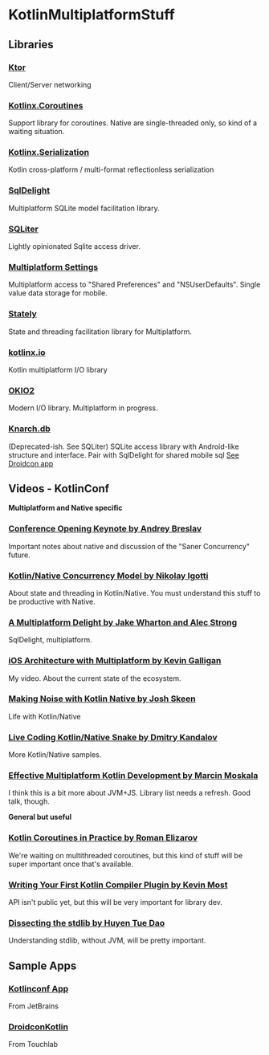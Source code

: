 # KotlinMultiplatformStuff

## Libraries

### [Ktor](https://github.com/ktorio/ktor)

Client/Server networking

### [Kotlinx.Coroutines](https://github.com/Kotlin/kotlinx.coroutines)

Support library for coroutines. Native are single-threaded only, so kind of a
waiting situation.

### [Kotlinx.Serialization](https://github.com/Kotlin/kotlinx.serialization)

Kotlin cross-platform / multi-format reflectionless serialization

### [SqlDelight](https://github.com/square/sqldelight/)

Multiplatform SQLite model facilitation library.

### [SQLiter](https://github.com/touchlab/SQLiter)

Lightly opinionated Sqlite access driver.

### [Multiplatform Settings](https://github.com/russhwolf/multiplatform-settings)

Multiplatform access to "Shared Preferences" and "NSUserDefaults". Single value
data storage for mobile.

### [Stately](https://github.com/touchlab/Stately)

State and threading facilitation library for Multiplatform.

### [kotlinx.io](https://github.com/Kotlin/kotlinx-io)

Kotlin multiplatform I/O library

### [OKIO2](https://github.com/square/okio)

Modern I/O library. Multiplatform in progress.

### [Knarch.db](https://github.com/touchlab/knarch.db)

(Deprecated-ish. See SQLiter) SQLite access library with Android-like structure and interface. Pair with
SqlDelight for shared mobile sql [See Droidcon app](https://github.com/touchlab/DroidconKotlin/)

## Videos - KotlinConf

**Multiplatform and Native specific**

### [Conference Opening Keynote by Andrey Breslav](https://www.youtube.com/watch?v=PsaFVLr8t4E)

Important notes about native and discussion of the "Saner Concurrency" future.

### [Kotlin/Native Concurrency Model by Nikolay Igotti](https://www.youtube.com/watch?v=nw6YTfEyfO0)

About state and threading in Kotlin/Native. You must understand this stuff to be productive
with Native.

### [A Multiplatform Delight by Jake Wharton and Alec Strong](https://www.youtube.com/watch?v=WkIry790PHI)

SqlDelight, multiplatform.

### [iOS Architecture with Multiplatform by Kevin Galligan](https://www.youtube.com/watch?v=Dul17VSiejo)

My video. About the current state of the ecosystem.

### [Making Noise with Kotlin Native by Josh Skeen](https://www.youtube.com/watch?v=vc04QKnryKs)

Life with Kotlin/Native

### [Live Coding Kotlin/Native Snake by Dmitry Kandalov](https://www.youtube.com/watch?v=U-gdJQeOVAk)

More Kotlin/Native samples.

### [Effective Multiplatform Kotlin Development by Marcin Moskala](https://www.youtube.com/watch?v=UyTBXEZ983g)

I think this is a bit more about JVM+JS. Library list needs a refresh. Good talk, though.

**General but useful**

### [Kotlin Coroutines in Practice by Roman Elizarov](https://www.youtube.com/watch?v=a3agLJQ6vt8)

We're waiting on multithreaded coroutines, but this kind of stuff will be super important
once that's available.

### [Writing Your First Kotlin Compiler Plugin by Kevin Most](https://www.youtube.com/watch?v=w-GMlaziIyo)

API isn't public yet, but this will be very important for library dev.

### [Dissecting the stdlib by Huyen Tue Dao](https://www.youtube.com/watch?v=Fzt_9I733Yg)

Understanding stdlib, without JVM, will be pretty important.

## Sample Apps

### [Kotlinconf App](https://github.com/JetBrains/kotlinconf-app)

From JetBrains

### [DroidconKotlin](https://github.com/touchlab/DroidconKotlin/)

From Touchlab
